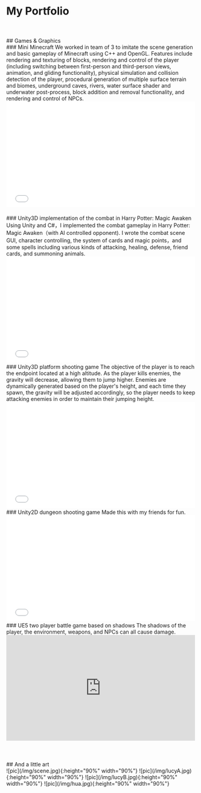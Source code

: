 My Portfolio
======================
<br/>
<br/>
## Games & Graphics
<br/>
### Mini Minecraft                                                                             
We worked in team of 3 to imitate the scene generation and basic gameplay of Minecraft using C++ and OpenGL. Features include rendering and texturing of blocks, rendering and control of the player (including switching between first-person and third-person views, animation, and gliding functionality), physical simulation and collision detection of the player, procedural generation of multiple surface terrain and biomes, underground caves, rivers, water surface shader and underwater post-process, block addition and removal functionality, and rendering and control of NPCs.
<iframe src="//player.bilibili.com/player.html?aid=353981991&bvid=BV1zX4y1d7s9&cid=1066472125&page=1" width="500" height="280" scrolling="no" border="0" frameborder="no" framespacing="0" allowfullscreen="true"> </iframe>
<br/>
<br/>
### Unity3D implementation of the combat in Harry Potter: Magic Awaken   
Using Unity and C#，I implemented the combat gameplay in Harry Potter: Magic Awaken（with AI controlled opponent). I wrote the combat scene GUI, character controlling, the system of cards and magic points，and some spells including various kinds of attacking, healing, defense, friend cards, and summoning animals.
<iframe src="//player.bilibili.com/player.html?aid=433936726&bvid=BV1zG411P7jR&cid=927083114&page=1" width="500" height="280" scrolling="no" border="0" frameborder="no" framespacing="0" allowfullscreen="true"> </iframe>
<br/>
### Unity3D platform shooting game 
The objective of the player is to reach the endpoint located at a high altitude. As the player kills enemies, the gravity will decrease, allowing them to jump higher. Enemies are dynamically generated based on the player's height, and each time they spawn, the gravity will be adjusted accordingly, so the player needs to keep attacking enemies in order to maintain their jumping height.
<iframe src="//player.bilibili.com/player.html?aid=479333284&bvid=BV1qM411P7Jc&cid=1005997758&page=1" width="500" height="280" scrolling="no" border="0" frameborder="no" framespacing="0" allowfullscreen="true"> </iframe>
<br/>
### Unity2D dungeon shooting game
Made this with my friends for fun.
<iframe src="//player.bilibili.com/player.html?aid=653936071&bvid=BV1XY4y1D775&cid=1064640991&page=1" width="500" height="280" scrolling="no" border="0" frameborder="no" framespacing="0" allowfullscreen="true"> </iframe>
<br/>
### UE5 two player battle game based on shadows     
The shadows of the player, the environment, weapons, and NPCs can all cause damage.
<iframe width="500" height="280" src="https://www.youtube.com/embed/klv-8CIHS8A" title="YouTube video player" frameborder="0" allow="accelerometer; autoplay; clipboard-write; encrypted-media; gyroscope; picture-in-picture; web-share" allowfullscreen></iframe>
<br/>
<br/>
<br/>
<br/>
## And a little art 
<br/>
![pic](/img/scene.jpg){:height="90%" width="90%"}
![pic](/img/lucyA.jpg){:height="90%" width="90%"}
![pic](/img/lucyB.jpg){:height="90%" width="90%"}
![pic](/img/hua.jpg){:height="90%" width="90%"}
